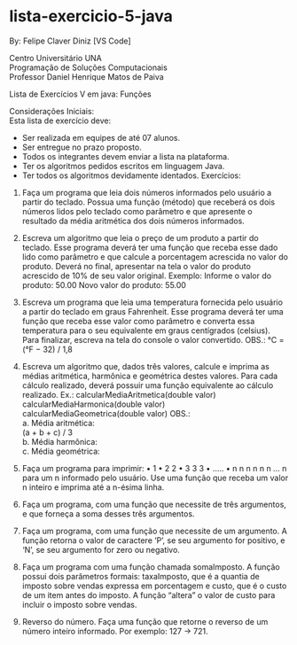 # lista-exercicio-5-java
By: Felipe Claver Diniz [VS Code]

Centro Universitário UNA <br>
Programação de Soluções Computacionais <br>
Professor Daniel Henrique Matos de Paiva <br>

Lista de Exercícios V em java: Funções <br>

Considerações Iniciais:<br>
Esta lista de exercício deve:
- Ser realizada em equipes de até 07 alunos.
- Ser entregue no prazo proposto.
- Todos os integrantes devem enviar a lista na plataforma.
- Ter os algoritmos pedidos escritos em linguagem Java.
- Ter todos os algoritmos devidamente identados.
Exercícios:<br>
1. Faça um programa que leia dois números informados pelo usuário a partir do teclado. Possua uma função (método) que receberá os dois números lidos pelo teclado como parâmetro e que apresente o resultado da média aritmética dos dois números informados.

2. Escreva um algoritmo que leia o preço de um produto a partir do teclado. Esse programa deverá ter uma função que receba esse dado lido como parâmetro e que calcule a porcentagem acrescida no valor do produto. Deverá no final, apresentar na tela o valor do produto acrescido de 10% de seu valor original. Exemplo:
Informe o valor do produto: 50.00
Novo valor do produto: 55.00

3. Escreva um programa que leia uma temperatura fornecida pelo usuário a partir do teclado em graus Fahrenheit. Esse programa deverá ter uma função que receba esse valor como parâmetro e converta essa temperatura para o seu equivalente em graus centígrados (celsius). Para finalizar, escreva na tela do console o valor convertido. OBS.: °C = (°F − 32) / 1,8

4. Escreva um algoritmo que, dados três valores, calcule e imprima as médias aritmética, harmônica e geométrica destes valores. Para cada cálculo realizado, deverá possuir uma função equivalente ao cálculo realizado. Ex.: calcularMediaAritmetica(double valor) calcularMediaHarmonica(double valor) calcularMediaGeometrica(double valor)
OBS.:<br>
a. Média aritmética:<br>
(a + b + c) / 3<br>
b. Média harmônica:<br>
c. Média geométrica:<br>

5. Faça um programa para imprimir:
• 1
• 2 2
• 3 3 3
• .....
• n n n n n n ... n
para um n informado pelo usuário. Use uma função que receba um valor n inteiro e imprima até a n-ésima linha.

6. Faça um programa, com uma função que necessite de três argumentos, e que forneça a soma desses três argumentos.

7. Faça um programa, com uma função que necessite de um argumento. A função retorna o valor de caractere ‘P’, se seu argumento for positivo, e ‘N’, se seu argumento for zero ou negativo.

8. Faça um programa com uma função chamada somaImposto. A função possui dois parâmetros formais: taxaImposto, que é a quantia de imposto sobre vendas expressa em porcentagem e custo, que é o custo de um item antes do imposto. A função “altera” o valor de custo para incluir o imposto sobre vendas.

9. Reverso do número. Faça uma função que retorne o reverso de um número inteiro informado. Por exemplo: 127 -> 721.
